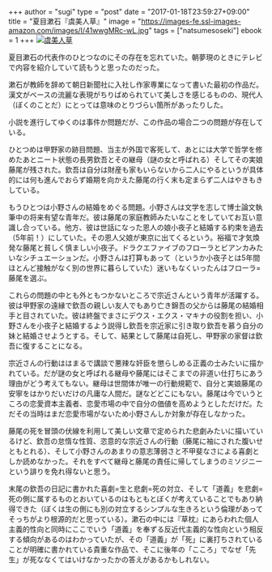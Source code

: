 +++
author = "sugi"
type = "post"
date = "2017-01-18T23:59:27+09:00"
title = "夏目漱石『虞美人草』"
image = "https://images-fe.ssl-images-amazon.com/images/I/41wwgMRc-wL.jpg"
tags = ["natsumesoseki"]
ebook = 1
+++
<a href="http://www.amazon.co.jp/exec/obidos/ASIN/B009IXK5DM/chezsugi-22/ref=nosim/" name="amazletlink" target="_blank"><img src="https://images-fe.ssl-images-amazon.com/images/I/41wwgMRc-wL.jpg" alt="虞美人草" class="alignleft"  /></a>

夏目漱石の代表作のひとつなのにその存在を忘れていた。朝夢現のときにテレビで内容を紹介していて読もうと思ったのだった。

漱石が教師を辞めて朝日新聞社に入社し作家専業になって書いた最初の作品だ。漢文がベースの流麗な表現がちりばめられていて美しさを感じるものの、現代人（ぼくのことだ）にとっては意味のとりづらい箇所があったりした。

小説を進行してゆくのは事件か問題だが、この作品の場合二つの問題が存在している。

ひとつめは甲野家の跡目問題、当主が外国で客死して、あとには大学で哲学を修めたあとニート状態の長男欽吾とその継母（謎の女と呼ばれる）そしてその実娘藤尾が残された。欽吾は自分は財産も家もいらないから二人にやるというが具体的には何も進んでおらず婚期を向かえた藤尾の行く末も定まらず二人はやきもきしている。

もうひとつは小野さんの結婚をめぐる問題。小野さんは文学を志して博士論文執筆中の将来有望な青年だ。彼は藤尾の家庭教師みたいなことをしていてお互い意識し合っている。他方、彼は世話になった恩人の娘小夜子と結婚する約束を過去（5年前！）にしていた。その恩人父娘が東京に出てくるという。裕福で才気煥発な藤尾と貧しく慎ましい小夜子。ドラクエファイブのフローラとビアンカみたいなシチュエーションだ。小野さんは打算もあって（というか小夜子とは5年間ほとんど接触がなく別の世界に暮らしていた）迷いもなくいったんはフローラ=藤尾を選ぶ。

これらの問題の中とも外ともつかないところで宗近さんという青年が活躍する。彼は甲野家の遠縁で欽吾の親しい友人でもあり亡き錦吾の父からは藤尾の結婚相手と目されていた。彼は終盤でまさにデウス・エクス・マキナの役割を担い、小野さんを小夜子と結婚するよう説得し欽吾を宗近家に引き取り欽吾を慕う自分の妹と結婚させようとする。そして、結果として藤尾は自死し、甲野家の家督は欽吾に復することになる。

宗近さんの行動ははまるで講談で悪辣な奸臣を懲らしめる正義の士みたいに描かれている。だが謎の女と呼ばれる継母や藤尾にはそこまでの非道い仕打ちにあう理由がどう考えてもない。継母は世間体が唯一の行動規範で、自分と実娘藤尾の安寧をはかりだいだけの凡庸な人間だ。謎などどこにもない。藤尾は今でいうところの恋愛資本主義者、恋愛市場の中で自分の価値を高めようとしただけだ。ただその当時はまだ恋愛市場がないため小野さんしか対象が存在しなかった。

藤尾の死を冒頭の伏線を利用して美しい文章で定められた悲劇みたいに描いているけど、欽吾の怠惰な性質、恣意的な宗近さんの行動（藤尾に袖にされた腹いせともとれる）、そして小野さんのあまりの意志薄弱さと不甲斐なさによる喜劇としか読めなかった。それをすべて継母と藤尾の責任に帰してしまうのミソジニーという誹りを免れ得ないと思う。

末尾の欽吾の日記に書かれた喜劇=生と悲劇=死の対立、そして「道義」を悲劇=死の側に属するものとおいているのはもともとぼくが考えていることでもあり納得できた（ぼくは生の側にも別の対立するシンプルな生きろという倫理があってそっちがより根源的だと思っている）。漱石の中には『草枕』にあらわれた個人主義的性向と同時にここでいう「道義」を奉ずる反近代主義的な性向という相反する傾向があるのはわかっていたが、その「道義」が「死」に裏打ちされていることが明確に書かれている貴重な作品で、そこに後年の「こころ」でなぜ「先生」が死ななくてはいけなかったかの答えがあるかもしれない。
